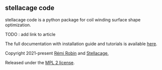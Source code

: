 stellacage code
---

stellacage code is a python package for coil winding surface shape optimization.

TODO :  add link to article

The full documentation with installation guide and tutorials is available [here](https://rrobin.pages.math.cnrs.fr/stellacage_code).

Copyright 2021-present [Rémi Robin](https://rrobin.pages.math.cnrs.fr/) and [Stellacage](https://www.ljll.math.upmc.fr/~sigalotti/cage/stellacage.html),

Released under the [MPL 2 license](https://mozilla.org/MPL/2.0).
